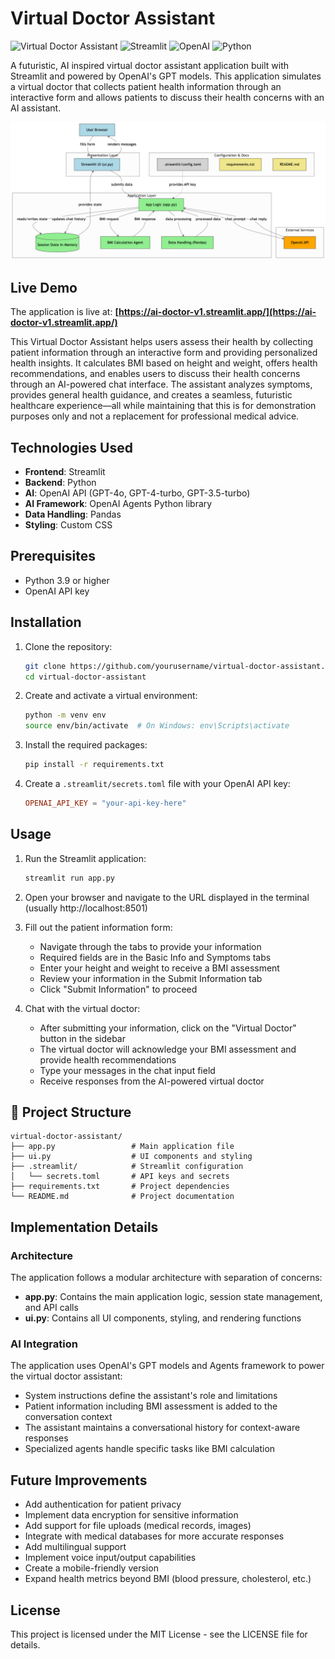 # Virtual Doctor Assistant

![Virtual Doctor Assistant](https://img.shields.io/badge/Virtual%20Doctor-Assistant-blue)
![Streamlit](https://img.shields.io/badge/Streamlit-1.28.0-FF4B4B)
![OpenAI](https://img.shields.io/badge/OpenAI-GPT--4o-00A67E)
![Python](https://img.shields.io/badge/Python-3.9+-3776AB)

A futuristic, AI inspired virtual doctor assistant application built with Streamlit and powered by OpenAI's GPT models. This application simulates a virtual doctor that collects patient health information through an interactive form and allows patients to discuss their health concerns with an AI assistant.

![app_logic](images/app_logic.png)

## Live Demo

The application is live at: **[https://ai-doctor-v1.streamlit.app/](https://ai-doctor-v1.streamlit.app/)**

This Virtual Doctor Assistant helps users assess their health by collecting patient information through an interactive form and providing personalized health insights. It calculates BMI based on height and weight, offers health recommendations, and enables users to discuss their health concerns through an AI-powered chat interface. The assistant analyzes symptoms, provides general health guidance, and creates a seamless, futuristic healthcare experience—all while maintaining that this is for demonstration purposes only and not a replacement for professional medical advice.

## Technologies Used

- **Frontend**: Streamlit
- **Backend**: Python
- **AI**: OpenAI API (GPT-4o, GPT-4-turbo, GPT-3.5-turbo)
- **AI Framework**: OpenAI Agents Python library
- **Data Handling**: Pandas
- **Styling**: Custom CSS

## Prerequisites

- Python 3.9 or higher
- OpenAI API key

## Installation

1. Clone the repository:

   ```bash
   git clone https://github.com/yourusername/virtual-doctor-assistant.git
   cd virtual-doctor-assistant
   ```

2. Create and activate a virtual environment:

   ```bash
   python -m venv env
   source env/bin/activate  # On Windows: env\Scripts\activate
   ```

3. Install the required packages:

   ```bash
   pip install -r requirements.txt
   ```

4. Create a `.streamlit/secrets.toml` file with your OpenAI API key:
   ```toml
   OPENAI_API_KEY = "your-api-key-here"
   ```

## Usage

1. Run the Streamlit application:

   ```bash
   streamlit run app.py
   ```

2. Open your browser and navigate to the URL displayed in the terminal (usually http://localhost:8501)

3. Fill out the patient information form:

   - Navigate through the tabs to provide your information
   - Required fields are in the Basic Info and Symptoms tabs
   - Enter your height and weight to receive a BMI assessment
   - Review your information in the Submit Information tab
   - Click "Submit Information" to proceed

4. Chat with the virtual doctor:
   - After submitting your information, click on the "Virtual Doctor" button in the sidebar
   - The virtual doctor will acknowledge your BMI assessment and provide health recommendations
   - Type your messages in the chat input field
   - Receive responses from the AI-powered virtual doctor

## 📁 Project Structure

```
virtual-doctor-assistant/
├── app.py                 # Main application file
├── ui.py                  # UI components and styling
├── .streamlit/            # Streamlit configuration
│   └── secrets.toml       # API keys and secrets
├── requirements.txt       # Project dependencies
└── README.md              # Project documentation
```

## Implementation Details

### Architecture

The application follows a modular architecture with separation of concerns:

- **app.py**: Contains the main application logic, session state management, and API calls
- **ui.py**: Contains all UI components, styling, and rendering functions

### AI Integration

The application uses OpenAI's GPT models and Agents framework to power the virtual doctor assistant:

- System instructions define the assistant's role and limitations
- Patient information including BMI assessment is added to the conversation context
- The assistant maintains a conversational history for context-aware responses
- Specialized agents handle specific tasks like BMI calculation

## Future Improvements

- Add authentication for patient privacy
- Implement data encryption for sensitive information
- Add support for file uploads (medical records, images)
- Integrate with medical databases for more accurate responses
- Add multilingual support
- Implement voice input/output capabilities
- Create a mobile-friendly version
- Expand health metrics beyond BMI (blood pressure, cholesterol, etc.)

## License

This project is licensed under the MIT License - see the LICENSE file for details.
